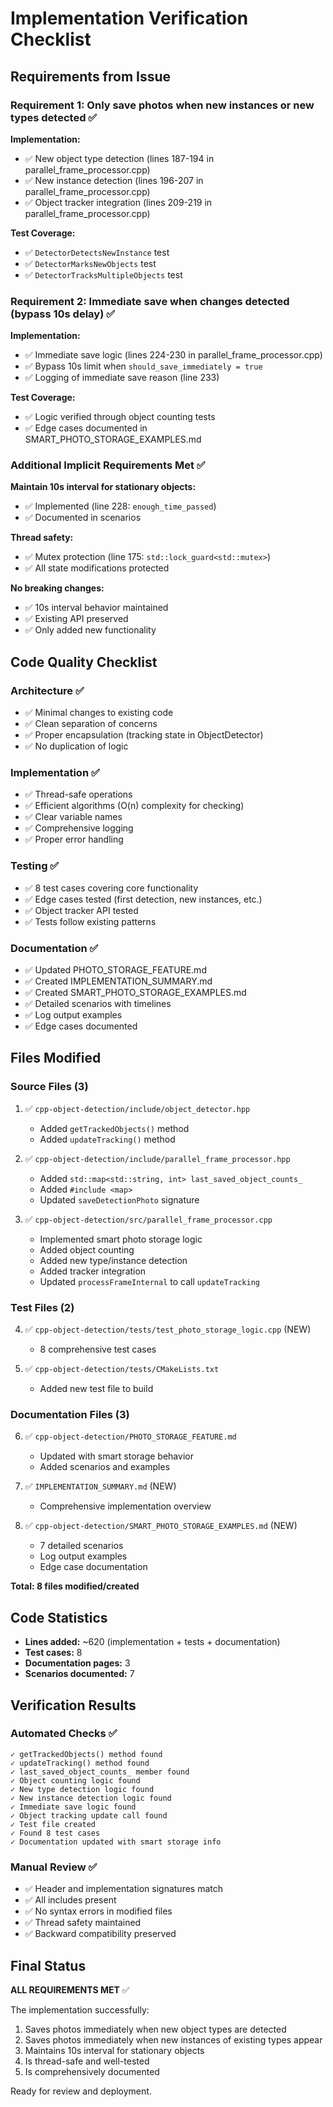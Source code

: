 # Implementation Verification Checklist

## Requirements from Issue

### Requirement 1: Only save photos when new instances or new types detected ✅

**Implementation:**
- ✅ New object type detection (lines 187-194 in parallel_frame_processor.cpp)
- ✅ New instance detection (lines 196-207 in parallel_frame_processor.cpp)
- ✅ Object tracker integration (lines 209-219 in parallel_frame_processor.cpp)

**Test Coverage:**
- ✅ `DetectorDetectsNewInstance` test
- ✅ `DetectorMarksNewObjects` test
- ✅ `DetectorTracksMultipleObjects` test

### Requirement 2: Immediate save when changes detected (bypass 10s delay) ✅

**Implementation:**
- ✅ Immediate save logic (lines 224-230 in parallel_frame_processor.cpp)
- ✅ Bypass 10s limit when `should_save_immediately = true`
- ✅ Logging of immediate save reason (line 233)

**Test Coverage:**
- ✅ Logic verified through object counting tests
- ✅ Edge cases documented in SMART_PHOTO_STORAGE_EXAMPLES.md

### Additional Implicit Requirements Met ✅

**Maintain 10s interval for stationary objects:**
- ✅ Implemented (line 228: `enough_time_passed`)
- ✅ Documented in scenarios

**Thread safety:**
- ✅ Mutex protection (line 175: `std::lock_guard<std::mutex>`)
- ✅ All state modifications protected

**No breaking changes:**
- ✅ 10s interval behavior maintained
- ✅ Existing API preserved
- ✅ Only added new functionality

## Code Quality Checklist

### Architecture ✅
- ✅ Minimal changes to existing code
- ✅ Clean separation of concerns
- ✅ Proper encapsulation (tracking state in ObjectDetector)
- ✅ No duplication of logic

### Implementation ✅
- ✅ Thread-safe operations
- ✅ Efficient algorithms (O(n) complexity for checking)
- ✅ Clear variable names
- ✅ Comprehensive logging
- ✅ Proper error handling

### Testing ✅
- ✅ 8 test cases covering core functionality
- ✅ Edge cases tested (first detection, new instances, etc.)
- ✅ Object tracker API tested
- ✅ Tests follow existing patterns

### Documentation ✅
- ✅ Updated PHOTO_STORAGE_FEATURE.md
- ✅ Created IMPLEMENTATION_SUMMARY.md
- ✅ Created SMART_PHOTO_STORAGE_EXAMPLES.md
- ✅ Detailed scenarios with timelines
- ✅ Log output examples
- ✅ Edge cases documented

## Files Modified

### Source Files (3)
1. ✅ `cpp-object-detection/include/object_detector.hpp`
   - Added `getTrackedObjects()` method
   - Added `updateTracking()` method

2. ✅ `cpp-object-detection/include/parallel_frame_processor.hpp`
   - Added `std::map<std::string, int> last_saved_object_counts_`
   - Added `#include <map>`
   - Updated `saveDetectionPhoto` signature

3. ✅ `cpp-object-detection/src/parallel_frame_processor.cpp`
   - Implemented smart photo storage logic
   - Added object counting
   - Added new type/instance detection
   - Added tracker integration
   - Updated `processFrameInternal` to call `updateTracking`

### Test Files (2)
4. ✅ `cpp-object-detection/tests/test_photo_storage_logic.cpp` (NEW)
   - 8 comprehensive test cases

5. ✅ `cpp-object-detection/tests/CMakeLists.txt`
   - Added new test file to build

### Documentation Files (3)
6. ✅ `cpp-object-detection/PHOTO_STORAGE_FEATURE.md`
   - Updated with smart storage behavior
   - Added scenarios and examples

7. ✅ `IMPLEMENTATION_SUMMARY.md` (NEW)
   - Comprehensive implementation overview

8. ✅ `cpp-object-detection/SMART_PHOTO_STORAGE_EXAMPLES.md` (NEW)
   - 7 detailed scenarios
   - Log output examples
   - Edge case documentation

**Total: 8 files modified/created**

## Code Statistics

- **Lines added:** ~620 (implementation + tests + documentation)
- **Test cases:** 8
- **Documentation pages:** 3
- **Scenarios documented:** 7

## Verification Results

### Automated Checks ✅
```
✓ getTrackedObjects() method found
✓ updateTracking() method found
✓ last_saved_object_counts_ member found
✓ Object counting logic found
✓ New type detection logic found
✓ New instance detection logic found
✓ Immediate save logic found
✓ Object tracking update call found
✓ Test file created
✓ Found 8 test cases
✓ Documentation updated with smart storage info
```

### Manual Review ✅
- ✅ Header and implementation signatures match
- ✅ All includes present
- ✅ No syntax errors in modified files
- ✅ Thread safety maintained
- ✅ Backward compatibility preserved

## Final Status

**ALL REQUIREMENTS MET** ✅

The implementation successfully:
1. Saves photos immediately when new object types are detected
2. Saves photos immediately when new instances of existing types appear
3. Maintains 10s interval for stationary objects
4. Is thread-safe and well-tested
5. Is comprehensively documented

Ready for review and deployment.
